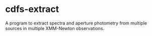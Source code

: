 cdfs-extract
============

A program to extract spectra and aperture photometry from multiple sources in multiple XMM-Newton observations.
